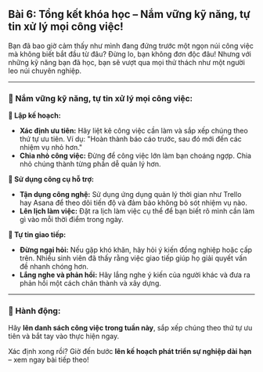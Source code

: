 ## Bài 6: Tổng kết khóa học – Nắm vững kỹ năng, tự tin xử lý mọi công việc!

Bạn đã bao giờ cảm thấy như mình đang đứng trước một ngọn núi công việc mà không biết bắt đầu từ đâu? Đừng lo, bạn không đơn độc đâu! Nhưng với những kỹ năng bạn đã học, bạn sẽ vượt qua mọi thử thách như một người leo núi chuyên nghiệp.

---

### 📌 Nắm vững kỹ năng, tự tin xử lý mọi công việc:

**🔹 Lập kế hoạch:**
- **Xác định ưu tiên:** Hãy liệt kê công việc cần làm và sắp xếp chúng theo thứ tự ưu tiên. Ví dụ: "Hoàn thành báo cáo trước, sau đó mới đến các nhiệm vụ nhỏ hơn."
- **Chia nhỏ công việc:** Đừng để công việc lớn làm bạn choáng ngợp. Chia nhỏ chúng thành từng phần dễ quản lý hơn.

**🔹 Sử dụng công cụ hỗ trợ:**
- **Tận dụng công nghệ:** Sử dụng ứng dụng quản lý thời gian như Trello hay Asana để theo dõi tiến độ và đảm bảo không bỏ sót nhiệm vụ nào.
- **Lên lịch làm việc:** Đặt ra lịch làm việc cụ thể để bạn biết rõ mình cần làm gì vào mỗi thời điểm trong ngày.

**🔹 Tự tin giao tiếp:**
- **Đừng ngại hỏi:** Nếu gặp khó khăn, hãy hỏi ý kiến đồng nghiệp hoặc cấp trên. Nhiều sinh viên đã thấy rằng việc giao tiếp giúp họ giải quyết vấn đề nhanh chóng hơn.
- **Lắng nghe và phản hồi:** Hãy lắng nghe ý kiến của người khác và đưa ra phản hồi một cách chân thành và xây dựng.

---

### 🚀 Hành động:

Hãy **lên danh sách công việc trong tuần này**, sắp xếp chúng theo thứ tự ưu tiên và bắt tay vào thực hiện ngay.

Xác định xong rồi? Giờ đến bước **lên kế hoạch phát triển sự nghiệp dài hạn** – xem ngay bài tiếp theo!